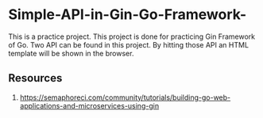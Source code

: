# Simple-API-in-Gin-Go-Framework-
This is a practice project. This project is done for practicing Gin Framework of Go. Two API can be found in this project. By hitting those API an HTML template will be shown in the browser.

## Resources
1. https://semaphoreci.com/community/tutorials/building-go-web-applications-and-microservices-using-gin
